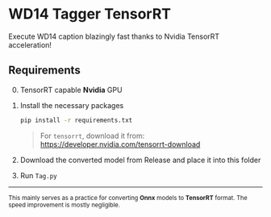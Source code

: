 ﻿# WD14 Tagger TensorRT
Execute WD14 caption blazingly fast thanks to Nvidia TensorRT acceleration!

## Requirements
0. TensorRT capable **Nvidia** GPU
1. Install the necessary packages
    ```bash
    pip install -r requirements.txt
    ```
    > For `tensorrt`, download it from: https://developer.nvidia.com/tensorrt-download

2. Download the converted model from Release and place it into this folder
3. Run `Tag.py`

<hr> 

<sup>This mainly serves as a practice for converting **Onnx** models to **TensorRT** format. The speed improvement is mostly negligible.</sup>
